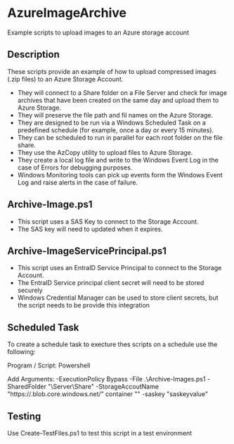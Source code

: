 # AzureImageArchive
Example scripts to upload images to an Azure storage account

## Description

These scripts provide an example of how to upload compressed images (.zip files) to an Azure Storage Account.

- They will connect to a Share folder on a File Server and check for image archives that have been created on the same day and upload them to Azure Storage.
- They will preserve the file path and fil names on the Azure Storage.
- They are designed to be run via a Windows Scheduled Task on a predefined schedule (for example, once a day or every 15 minutes).
- They can be scheduled to run in parallel for each root folder on the file share.
- They use the AzCopy utility to upload files to Azure Storage.
- They create a local log file and write to the Windows Event Log in the case of Errors for debugging purposes. 
- Windows Monitoring tools can pick up events form the Windows Event Log and raise alerts in the case of failure.

## Archive-Image.ps1

- This script uses a SAS Key to connect to the Storage Account.
- The SAS key will need to updated when it expires.

## Archive-ImageServicePrincipal.ps1

- This script uses an EntraID Service Principal to connect to the Storage Account.
- The EntraID Service principal client secret will need to be stored securely
- Windows Credential Manager can be used to store client secrets, but the script needs to be provide this integration

## Scheduled Task

To create a schedule task to execture thes scripts on a schedule use the following:

Program / Script: Powershell

Add Arguments: -ExecutionPolicy Bypass -File .\Archive-Images.ps1 -SharedFolder "\\Server\Share" -StorageAccoutName "https://<storageaccountname>.blob.core.windows.net/<blobcontainer>" container "<root folder on the file share to connect to>" -saskey "saskeyvalue"

## Testing

Use Create-TestFiles.ps1 to test this script in a test environment
